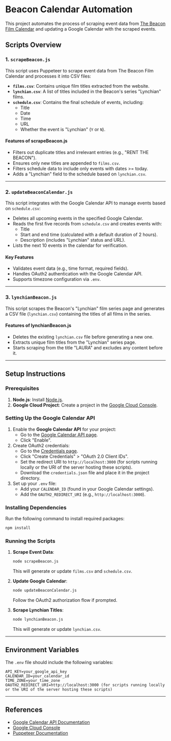 # Beacon Calendar Automation

This project automates the process of scraping event data from [The Beacon Film Calendar](https://thebeacon.film/calendar) and updating a Google Calendar with the scraped events.

## Scripts Overview

### 1. `scrapeBeacon.js`

This script uses Puppeteer to scrape event data from The Beacon Film Calendar and processes it into CSV files:

- **`films.csv`**: Contains unique film titles extracted from the website.
- **`lynchian.csv`**: A list of titles included in the Beacon's series "Lynchian" films.
- **`schedule.csv`**: Contains the final schedule of events, including:
  - Title
  - Date
  - Time
  - URL
  - Whether the event is "Lynchian" (`Y` or `N`).

#### Features of scrapeBeacon.js

- Filters out duplicate titles and irrelevant entries (e.g., "RENT THE BEACON").
- Ensures only new titles are appended to `films.csv`.
- Filters schedule data to include only events with dates >= today.
- Adds a "Lynchian" field to the schedule based on `lynchian.csv`.

---

### 2. `updateBeaconCalendar.js`

This script integrates with the Google Calendar API to manage events based on `schedule.csv`:

- Deletes all upcoming events in the specified Google Calendar.
- Reads the first five records from `schedule.csv` and creates events with:
  - Title
  - Start and end time (calculated with a default duration of 2 hours).
  - Description (includes "Lynchian" status and URL).
- Lists the next 10 events in the calendar for verification.

#### Key Features

- Validates event data (e.g., time format, required fields).
- Handles OAuth2 authentication with the Google Calendar API.
- Supports timezone configuration via `.env`.

---

### 3. `lynchianBeacon.js`

This script scrapes the Beacon's "Lynchian" film series page and generates a CSV file (`lynchian.csv`) containing the titles of all films in the series.

#### Features of lynchianBeacon.js

- Deletes the existing `lynchian.csv` file before generating a new one.
- Extracts unique film titles from the "Lynchian" series page.
- Starts scraping from the title "LAURA" and excludes any content before it.

---

## Setup Instructions

### Prerequisites

1. **Node.js**: Install [Node.js](https://nodejs.org/).
2. **Google Cloud Project**: Create a project in the [Google Cloud Console](https://console.cloud.google.com/).

### Setting Up the Google Calendar API

1. Enable the **Google Calendar API** for your project:
   - Go to the [Google Calendar API page](https://console.cloud.google.com/apis/library/calendar.googleapis.com).
   - Click "Enable".
2. Create OAuth2 credentials:
   - Go to the [Credentials page](https://console.cloud.google.com/apis/credentials).
   - Click "Create Credentials" > "OAuth 2.0 Client IDs".
   - Set the redirect URI to `http://localhost:3000` (for scripts running locally or the URI of the server hosting these scripts).
   - Download the `credentials.json` file and place it in the project directory.
3. Set up your `.env` file:
   - Add your `CALENDAR_ID` (found in your Google Calendar settings).
   - Add the `OAUTH2_REDIRECT_URI` (e.g., `http://localhost:3000`).

### Installing Dependencies

Run the following command to install required packages:

```bash
npm install
```

### Running the Scripts

1. **Scrape Event Data**:

   ```bash
   node scrapeBeacon.js
   ```

   This will generate or update `films.csv` and `schedule.csv`.

2. **Update Google Calendar**:

   ```bash
   node updateBeaconCalendar.js
   ```

   Follow the OAuth2 authorization flow if prompted.

3. **Scrape Lynchian Titles**:

   ```bash
   node lynchianBeacon.js
   ```

   This will generate or update `lynchian.csv`.

---

## Environment Variables

The `.env` file should include the following variables:

```properties
API_KEY=your_google_api_key
CALENDAR_ID=your_calendar_id
TIME_ZONE=your_time_zone
OAUTH2_REDIRECT_URI=http://localhost:3000 (for scripts running locally or the URI of the server hosting these scripts)
```

---

## References

- [Google Calendar API Documentation](https://developers.google.com/calendar)
- [Google Cloud Console](https://console.cloud.google.com/)
- [Puppeteer Documentation](https://pptr.dev/)

